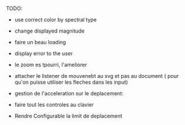 TODO:

 * use correct color by spectral type
 * change displayed magnitude
 
 * faire un beau loading
 * display error to the user
 * le zoom es tpourri, l'ameliorer
 
  * attacher le listener de mouvenebt au svg et pas au document ( pour qu'on puisse utiliser les fleches dans les input)
  * gestion de l'acceleration sur le deplacement:
  * faire tout les controles au clavier
  * Rendre Configurable la limit de deplacement